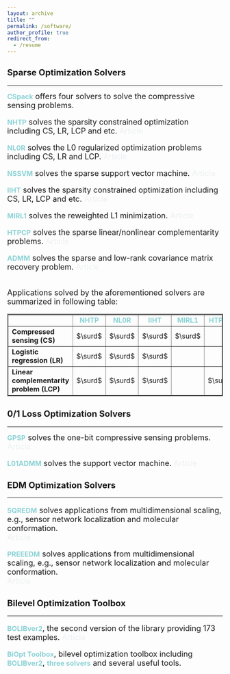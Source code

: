 ```yaml
---
layout: archive
title: ""  
permalink: /software/
author_profile: true
redirect_from:
  - /resume
---
```

 
<style>
a:link {
  text-decoration: none;
}

a:visited {
  text-decoration: none;
}

a:hover {
  text-decoration: underline;
}

a:active {
  text-decoration: underline;
}
</style>




## <b style="font-size:20px">Sparse  Optimization Solvers</b>
---

  <font size=4> 
  <a style="font-size: 16px; font-weight: bold; color:#8cd2d5" href="https://github.com/ShenglongZhou/CSpack" target="_blank">CSpack</a> offers four solvers to solve the compressive sensing problems.
  <p style="line-height: 1;"></p>
  
  <a style="font-size: 16px; font-weight: bold; color:#8cd2d5" href="https://github.com/ShenglongZhou/NHTPver2" target="_blank">NHTP</a> solves the sparsity constrained optimization including CS, LR, LCP and etc. <a style="color:#eceff1"   href="https://arxiv.org/abs/1901.02763" target="_blank">Article</a> 
  <p style="line-height: 1;"></p>
    
  <a style="font-size: 16px; font-weight: bold; color:#8cd2d5" href="https://github.com/ShenglongZhou/NL0R" target="_blank">NL0R</a> solves the L0 regularized optimization problems including CS, LR and LCP. <a  style="color:#eceff1"  href="https://arxiv.org/abs/2004.05132" target="_blank">Article</a> 
  <p style="line-height: 1;"></p>

   <a style="font-size: 16px; font-weight: bold; color:#8cd2d5" href="https://github.com/ShenglongZhou/NSSVM" target="_blank">NSSVM</a> solves the sparse support vector machine.  <a  style="color:#eceff1"  href="https://arxiv.org/abs/2005.13771" target="_blank">Article</a> 
  <p style="line-height: 1;"></p>
  
  <!--- <details>
  <summary><span style="color:#8cd2d5"><b style="font-size:16px">Click for more solvers</b></span></summary>
  <br> --->

  <a style="font-size: 16px; font-weight: bold; color:#8cd2d5" href="https://github.com/ShenglongZhou/IIHT" target="_blank">IIHT</a> solves the sparsity constrained optimization including CS, LR, LCP and etc. <a  style="color:#eceff1"  href="http://www.ybook.co.jp/online2/oppjo/vol13/p325.html" target="_blank">Article</a>  
  <p style="line-height: 1;"></p>
 
  <a style="font-size: 16px; font-weight: bold; color:#8cd2d5" href="https://github.com/ShenglongZhou/MIRL1" target="_blank">MIRL1</a> solves the reweighted L1 minimization.    <a  style="color:#eceff1"  href="https://doi.org/10.1093/imaiai/iaw002" target="_blank">Article</a> 
  <p style="line-height: 1;"></p>
 
  <a style="font-size: 16px; font-weight: bold; color:#8cd2d5" href="https://github.com/ShenglongZhou/HTPCP" target="_blank">HTPCP</a> solves the sparse linear/nonlinear complementarity problems. <a  style="color:#eceff1"  href="https://link.springer.com/article/10.1007/s11590-014-0834-7" target="_blank">Article</a>  
  <p style="line-height: 1;"></p>

  <a style="font-size: 16px; font-weight: bold; color:#8cd2d5" href="https://github.com/ShenglongZhou/ADMM" target="_blank">ADMM</a> solves the sparse and low-rank covariance matrix recovery problem.  <a  style="color:#eceff1"  href="https://link.springer.com/article/10.1007/s40305-014-0058-7" target="_blank">Article</a> <br><br>
 
   <!---
  <b> Two general forms of sparse optimization: </b> 
  
   \begin{eqnarray*}
   \begin{array}{lll}
   \text{Sparsity constrained optimization:}~&~\min_{x}&~f(x), ~ {\rm s.t.}, ~ \Vert x \Vert_0\leq s \\
   \text{L0 regularized optimization:} &~\min_{x}&~f(x) +\lambda \Vert x \Vert_0,
   \end{array}
   \end{eqnarray*}
   where $f: \mathbb{R}^{ n}\rightarrow  \mathbb{R}$, $s\ll n, \lambda>0$ and $\Vert x \Vert_0$ is the so-called $\ell_0$ norm that counts the number of nonzero elements of $x$.  <br><br> --->
 
 
  <!---### <b> Applications of sparse optimization </b>  <br><br>
  * Compressed sensing (<span style="color:orange"><b>CS</b></span>):
  \begin{eqnarray}
  f(x) = (1/2) \Vert Ax-b \Vert^2
  \end{eqnarray}
  where $A\in\mathbb{R}^{m\times n}, b\in \mathbb{R}^{m}$. <br><br> 
  * Sparse logistic regression (<span style="color:orange"><b>SLR</b></span>):
  \begin{eqnarray}
  f(x) =  \frac{1}{m}\sum_{i=1}^{m}\left\lbrace \ln(1+ e^{\langle a_i, x\rangle})-b_i\langle a_i, x\rangle\right \rbrace+\mu\Vert x\Vert_2^2  
  \end{eqnarray}
  where $a_i\in\mathbb{R}^{n}, b_i\in \lbrace 0,1\rbrace, i=1,2,\cdots,m$ and $\mu\geq0$.<br><br>
  * Sparse linear complementarity problem (<span style="color:orange"><b>SLCP</b></span>):
  \begin{eqnarray}
  f(x) = \frac{1}{r}\sum_{i=1}^{m}\left\lbrace   (x_i)^r_{+}(M_ix+q_i)^r_{+}  +   (-x_i)^r_{+}   +  (-M_ix-q_i)^r_+ \right \rbrace 
  \end{eqnarray}
  where $M\in\mathbb{R}^{n\times n}, q\in \mathbb{R}^{n}, r\geq 2$, $M_i$ is the $i$th row of $M$ and $t_+:=\max \lbrace t,0\rbrace$. 
  Note that  
  \begin{eqnarray}
   f(x)=0~~ \Longleftrightarrow~~ x \geq 0,~ Mx+q\geq 0,~ \langle x , Mx+q \rangle=0 \nonumber
  \end{eqnarray}
  <br>
  --->

   Applications solved by the aforementioned solvers are summarized in following table:<br>

   <table border="2" width="0.5">
      <tr>
        <td style="width:9%" align="center"> </td>
        <td style="width:5%" align="center"><a style="font-size: 16px; font-weight: bold; color:#8cd2d5"  href="https://github.com/ShenglongZhou/NHTPver2" target="_blank">NHTP</a></td>
        <td style="width:5%" align="center"><a style="font-size: 16px; font-weight: bold; color:#8cd2d5"  href="https://github.com/ShenglongZhou/NL0R" target="_blank">NL0R</a></td>
        <td style="width:5%" align="center"><a style="font-size: 16px; font-weight: bold; color:#8cd2d5"  href="https://github.com/ShenglongZhou/IIHT" target="_blank">IIHT</a></td>
        <td style="width:5%" align="center"><a style="font-size: 16px; font-weight: bold; color:#8cd2d5" href="https://github.com/ShenglongZhou/MIRL1" target="_blank">MIRL1</a></td>
        <td style="width:5%" align="center"><a style="font-size: 16px; font-weight: bold; color:#8cd2d5"  href="https://github.com/ShenglongZhou/HTPCP" target="_blank">HTPCP</a></td>
      </tr>
       <tr>
          <td style="width:9%" align="left"><b>Compressed sensing (CS)</b></td>
          <td style="width:5%" align="center">$\surd$</td>
          <td style="width:5%" align="center">$\surd$</td>
          <td style="width:5%" align="center">$\surd$</td>
          <td style="width:5%" align="center">$\surd$</td>
          <td style="width:5%" align="center"> </td> 
      </tr>
        <tr>
          <td style="width:9%" align="left"><b>Logistic regression (LR)</b></td>
          <td style="width:5%" align="center">$\surd$</td>
          <td style="width:5%" align="center">$\surd$</td>
          <td style="width:5%" align="center">$\surd$</td>
          <td style="width:5%" align="center"> </td> 
          <td style="width:5%" align="center"> </td> 
      </tr>
        <tr>
          <td style="width:9%" align="left"><b>Linear complementarity problem (LCP)</b></td>
          <td style="width:5%" align="center">$\surd$</td>
          <td style="width:5%" align="center">$\surd$</td>
          <td style="width:5%" align="center">$\surd$</td>
          <td style="width:5%" align="center"> </td>
          <td style="width:5%" align="center">$\surd$</td> 
      </tr>
      </table>
 <!---  </details> --->
  </font>



## <b style="font-size:20px">0/1 Loss Optimization Solvers</b>
---

  <font size=4> 
  <a style="font-size: 16px; font-weight: bold; color:#8cd2d5" href="https://github.com/ShenglongZhou/GPSP" target="_blank">GPSP</a> solves the one-bit compressive sensing problems.  <a  style="color:#eceff1"  href="https://www.researchgate.net/publication/348371863" target="_blank">Article</a>  
  <p style="line-height: 1;"></p>

  <a style="font-size: 16px; font-weight: bold; color:#8cd2d5" href="https://github.com/Huajun-Wang/L01ADMM" target="_blank">L01ADMM</a> solves the support vector machine. 
  <a  style="color:#eceff1"  href="https://arxiv.org/abs/1912.07418" target="_blank">Article</a> 
  </font>
  


## <b style="font-size:20px">EDM Optimization Solvers</b>
---
  
  <font size=4> 

  <a style="font-size: 16px; font-weight: bold; color:#8cd2d5" href="https://github.com/ShenglongZhou/SQREDM" target="_blank">SQREDM</a> solves applications from multidimensional scaling,
  e.g.,  sensor network localization and molecular conformation.  
  <a  style="color:#eceff1"  href="https://ieeexplore.ieee.org/document/8399531" target="_blank">Article</a> 
  <p style="line-height: 1;"></p>

  <a style="font-size: 16px; font-weight: bold; color:#8cd2d5" href="https://github.com/ShenglongZhou/PREEEDM" target="_blank">PREEEDM</a> solves applications from multidimensional scaling,
  e.g.,  sensor network localization and molecular conformation.  
  <a  style="color:#eceff1"  href="https://doi.org/10.1007/s12532-019-00168-0" target="_blank">Article</a>  
  </font>




## <b style="font-size:20px">Bilevel Optimization Toolbox </b>
---

  <font size=4>
 
  <a style="font-size: 16px; font-weight: bold; color:#8cd2d5" href="https://biopt.github.io/bolib/" target="_blank">BOLIBver2</a>, the second version of  the library providing 173 test examples.   <a  style="color:#eceff1"  href="https://www.researchgate.net/publication/338375731" target="_blank">Article</a> 
  <p style="line-height: 1;"></p>

  <a style="font-size: 16px; font-weight: bold; color:#8cd2d5" href="https://biopt.github.io/" target="_blank">BiOpt Toolbox</a>,  bilevel optimization toolbox including <a style="font-size: 16px; font-weight: bold; color:#8cd2d5" href="https://biopt.github.io/bolib/" target="_blank">BOLIBver2</a>, 
  <a style="font-size: 16px; font-weight: bold; color:#8cd2d5" href="https://biopt.github.io/solvers/" target="_blank">three solvers</a> and several useful tools. 
  
  </font>

